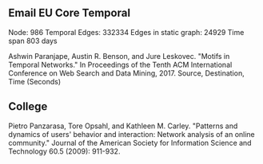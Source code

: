 ## Email EU Core Temporal 

Node: 986
Temporal Edges: 	332334
Edges in static graph: 	24929
Time span 	803 days

Ashwin Paranjape, Austin R. Benson, and Jure Leskovec. "Motifs in Temporal Networks." In Proceedings of the Tenth ACM International Conference on Web Search and Data Mining, 2017.
Source, Destination, Time (Seconds)

## College

Pietro Panzarasa, Tore Opsahl, and Kathleen M. Carley. "Patterns and dynamics of users' behavior and interaction: Network analysis of an online community." Journal of the American Society for Information Science and Technology 60.5 (2009): 911-932.